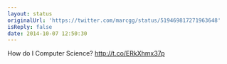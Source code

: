 ```yaml
---
layout: status
originalUrl: 'https://twitter.com/marcgg/status/519469817271963648'
isReply: false
date: 2014-10-07 12:50:30
---
```


How do I Computer Science? http://t.co/ERkXhmx37p
